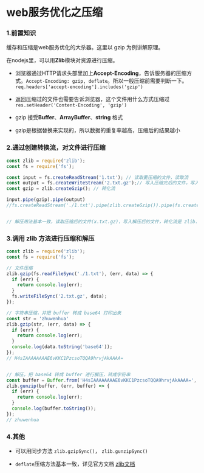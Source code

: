 # web服务优化之压缩



### 1.前置知识

缓存和压缩是web服务优化的大杀器。这里以 gzip 为例讲解原理。

在nodejs里，可以用**Zlib**模块对资源进行压缩。

- 浏览器通过HTTP请求头部里加上**Accept-Encoding**，告诉服务器的压缩方式。`Accept-Encoding: gzip, deflate`。所以一般压缩前需要判断一下。`req.headers['accept-encoding'].includes('gzip')`

- 返回压缩过的文件也需要告诉浏览器，这个文件用什么方式压缩过`res.setHeader('Content-Encoding', 'gzip')`
- gzip 接受**Buffer**、**ArrayBuffer**、**string** 格式

- gzip是根据替换来实现的，所以数据的重复率越高，压缩后的结果越小



### 2.通过创建转换流，对文件进行压缩

```js
const zlib = require('zlib');
const fs = require('fs');

const input = fs.createReadStream('1.txt'); // 读取要压缩的文件，读取流
const output = fs.createWriteStream('2.txt.gz');// 写入压缩完后的文件，写入流
const gzip = zlib.createGzip(); // 转化流

input.pipe(gzip).pipe(output)
//fs.createReadStream('./1.txt').pipe(zlib.createGzip()).pipe(fs.createWriteStream('2.txt.gz'));


// 解压用法基本一致，读取压缩后的文件(x.txt.gz)，写入解压后的文件，转化流是 zlib.createGunzip()
```



### 3.调用 zlib 方法进行压缩和解压

```js
const zlib = require('zlib');
const fs = require('fs');

// 文件压缩
zlib.gzip(fs.readFileSync('./1.txt'), (err, data) => {
  if (err) {
    return console.log(err);
  }
  fs.writeFileSync('2.txt.gz', data);
});

// 字符串压缩，并把 buffer 转成 base64 打印出来
const str = 'zhuwenhua'
zlib.gzip(str, (err, data) => {
  if (err) {
    return console.log(err);
  }
  console.log(data.toString('base64'));
});
// H4sIAAAAAAAAE6vKKC1PzcsoTQQA9hrvjAkAAAA=


// 解压，把 base64 转成 buffer 进行解压，转成字符串
const buffer = Buffer.from('H4sIAAAAAAAAE6vKKC1PzcsoTQQA9hrvjAkAAAA=', 'base64');
zlib.gunzip(buffer, (err, buffer) => {
  if (err) {
    return console.log(err);
  }
  console.log(buffer.toString());
});
// zhuwenhua
```



### 4.其他

- 可以用同步方法 `zlib.gzipSync()`， `zlib.gunzipSync()`

- `deflate`压缩方法基本一致，详见官方文档 [zlib文档](http://nodejs.cn/api/zlib.html)


